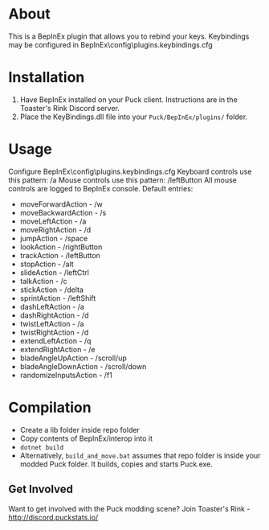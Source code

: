 ﻿# About
This is a BepInEx plugin that allows you to rebind your keys.
Keybindings may be configured in BepInEx\config\plugins.keybindings.cfg

# Installation
1. Have BepInEx installed on your Puck client. Instructions are in the Toaster's Rink Discord server.
2. Place the KeyBindings.dll file into your `Puck/BepInEx/plugins/` folder.

# Usage
Configure BepInEx\config\plugins.keybindings.cfg
Keyboard controls use this pattern: <Keyboard>/a
Mouse controls use this pattern: <Mouse>/leftButton
All mouse controls are logged to BepInEx console.
Default entries:
- moveForwardAction - <Keyboard>/w
- moveBackwardAction - <Keyboard>/s
- moveLeftAction - <Keyboard>/a
- moveRightAction - <Keyboard>/d
- jumpAction - <Keyboard>/space
- lookAction - <Mouse>/rightButton
- trackAction - <Mouse>/leftButton
- stopAction - <Keyboard>/alt
- slideAction - <Keyboard>/leftCtrl
- talkAction - <Keyboard>/c
- stickAction - <Mouse>/delta
- sprintAction - <Keyboard>/leftShift
- dashLeftAction - <Keyboard>/a
- dashRightAction - <Keyboard>/d
- twistLeftAction - <Keyboard>/a
- twistRightAction - <Keyboard>/d
- extendLeftAction - <Keyboard>/q
- extendRightAction - <Keyboard>/e
- bladeAngleUpAction - <Mouse>/scroll/up
- bladeAngleDownAction - <Mouse>/scroll/down
- randomizeInputsAction - <Keyboard>/f1

# Compilation
- Create a lib folder inside repo folder
- Copy contents of BepInEx/interop into it
- `dotnet build`
- Alternatively, `build_and_move.bat` assumes that repo folder is inside your modded Puck folder. It builds, copies and starts Puck.exe.

## Get Involved
Want to get involved with the Puck modding scene? Join Toaster's Rink - http://discord.puckstats.io/